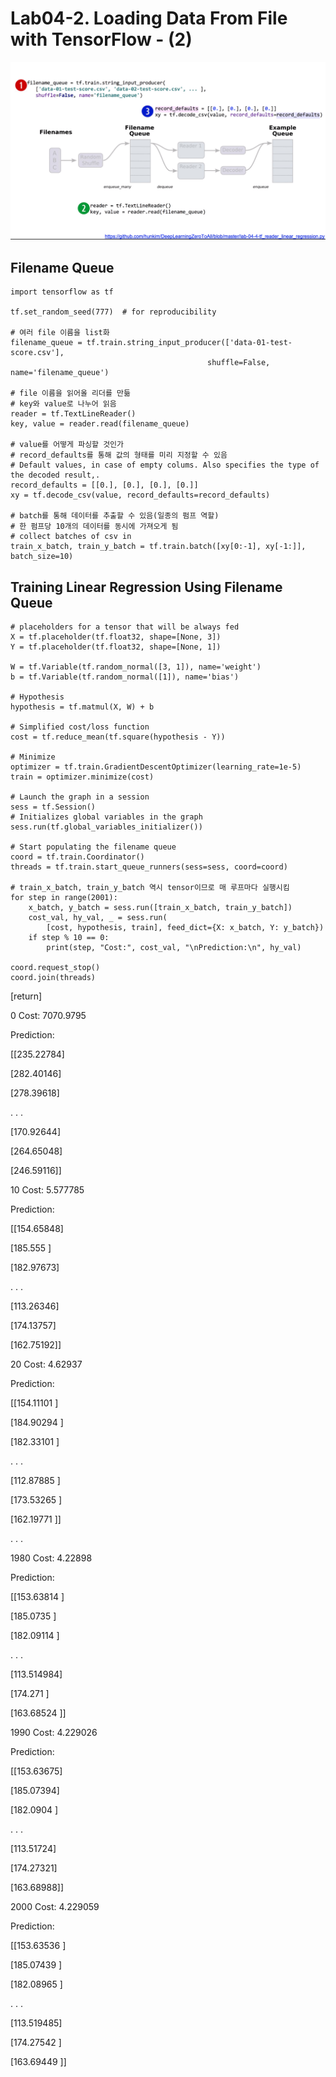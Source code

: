 # Lab04-2. Loading Data From File with TensorFlow - (2)

![picture_graph](./picture_graph.PNG)

## Filename Queue

    import tensorflow as tf

    tf.set_random_seed(777)  # for reproducibility

    # 여러 file 이름을 list화
    filename_queue = tf.train.string_input_producer(['data-01-test-score.csv'],
                                                shuffle=False, name='filename_queue')

    # file 이름을 읽어올 리더를 만듦
    # key와 value로 나누어 읽음
    reader = tf.TextLineReader()
    key, value = reader.read(filename_queue)

    # value를 어떻게 파싱할 것인가
    # record_defaults를 통해 값의 형태를 미리 지정할 수 있음
    # Default values, in case of empty colums. Also specifies the type of the decoded result,.
    record_defaults = [[0.], [0.], [0.], [0.]]
    xy = tf.decode_csv(value, record_defaults=record_defaults)

    # batch를 통해 데이터를 추출할 수 있음(일종의 펌프 역할)
    # 한 펌프당 10개의 데이터를 동시에 가져오게 됨
    # collect batches of csv in
    train_x_batch, train_y_batch = tf.train.batch([xy[0:-1], xy[-1:]], batch_size=10)

## Training Linear Regression Using Filename Queue

    # placeholders for a tensor that will be always fed
    X = tf.placeholder(tf.float32, shape=[None, 3])
    Y = tf.placeholder(tf.float32, shape=[None, 1])

    W = tf.Variable(tf.random_normal([3, 1]), name='weight')
    b = tf.Variable(tf.random_normal([1]), name='bias')

    # Hypothesis
    hypothesis = tf.matmul(X, W) + b

    # Simplified cost/loss function
    cost = tf.reduce_mean(tf.square(hypothesis - Y))

    # Minimize
    optimizer = tf.train.GradientDescentOptimizer(learning_rate=1e-5)
    train = optimizer.minimize(cost)

    # Launch the graph in a session
    sess = tf.Session()
    # Initializes global variables in the graph
    sess.run(tf.global_variables_initializer())

    # Start populating the filename queue
    coord = tf.train.Coordinator()
    threads = tf.train.start_queue_runners(sess=sess, coord=coord)

    # train_x_batch, train_y_batch 역시 tensor이므로 매 루프마다 실행시킴
    for step in range(2001):
        x_batch, y_batch = sess.run([train_x_batch, train_y_batch])
        cost_val, hy_val, _ = sess.run(
            [cost, hypothesis, train], feed_dict={X: x_batch, Y: y_batch})
        if step % 10 == 0:
            print(step, "Cost:", cost_val, "\nPrediction:\n", hy_val)

    coord.request_stop()
    coord.join(threads)

[return]

0 Cost: 7070.9795 

Prediction:

 [[235.22784]
 
 [282.40146]
 
 [278.39618]
 
. . .

 [170.92644]
 
 [264.65048]
 
 [246.59116]]
 
10 Cost: 5.577785 

Prediction:

 [[154.65848]
 
 [185.555  ]
 
 [182.97673]
 
. . .

 [113.26346]
 
 [174.13757]
 
 [162.75192]]
 
20 Cost: 4.62937 

Prediction:

 [[154.11101 ]
 
 [184.90294 ]
 
 [182.33101 ]
 
. . .

 [112.87885 ]
 
 [173.53265 ]
 
 [162.19771 ]]
 
. . .

1980 Cost: 4.22898 

Prediction:

 [[153.63814 ]
 
 [185.0735  ]
 
 [182.09114 ]
 
. . .

 [113.514984]

 [174.271   ]
 
 [163.68524 ]]
 
1990 Cost: 4.229026 

Prediction:

 [[153.63675]
 
 [185.07394]
 
 [182.0904 ]
 
. . .

 [113.51724]
 
 [174.27321]
 
 [163.68988]]
 
2000 Cost: 4.229059 

Prediction:

 [[153.63536 ]
 
 [185.07439 ]
 
 [182.08965 ]
 
. . .

 [113.519485]
 
 [174.27542 ]
 
 [163.69449 ]]